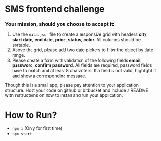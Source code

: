 # SMS frontend challenge

### Your mission, should you choose to accept it:

1. Use the `data.json` file to create a responsive grid with headers
**city**, **start date**, **end date**, **price**, **status**, **color**.
All columns should be sortable.  
2. Above the grid, please add two date pickers to filter the object by date
range.
3. Please create a form with validation of the following fields **email**,
**password**, **confirm password**. All fields are required, password fields
have to match and at least 8 characters. If a field is not valid, highlight it
and show a corresponding message.

Though this is a small app, please pay attention to your application structure.
Host your code on github or bitbucket and include a README with instructions on
how to install and run your application.

# How to Run?

- `npm i` (Only for first time)
- `npm start`
